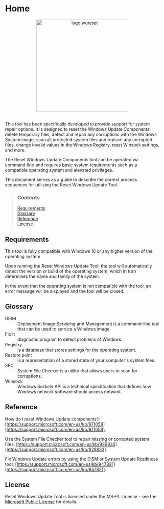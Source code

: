 # Home

<div align="center">
	<a href="https://wureset.com/" target="_blank" rel="noopener noreferrer">
		<img src="https://docs.wureset.online/assets/images/logo.png" alt="logo wureset" height="300" width="300">
	</a>
</div>
<br />

This tool has been specifically developed to provide support for system repair options. It is designed to reset the Windows Update Components, delete temporary files, detect and repair any corruptions with the Windows System image, scan all protected system files and replace any corrupted files, change invalid values in the Windows Registry, reset Winsock settings, and more.

The Reset Windows Update Components tool can be operated via command-line and requires basic system requirements such as a compatible operating system and elevated privileges.

This document serves as a guide to describe the correct process sequences for utilizing the Reset Windows Update Tool.

> ### Contents
>
> [Requirements](#requirements) <br />
> [Glossary](#glossary) <br />
> [Reference](#reference) <br />
> [License](#license)

## Requirements

This tool is fully compatible with Windows 10 or any higher version of the operating system.

Upon running the Reset Windows Update Tool, the tool will automatically detect the version or build of the operating system, which in turn determines the name and family of the system.

In the event that the operating system is not compatible with the tool, an error message will be displayed and the tool will be closed.

## Glossary

<dl>
<dt>DISM</dt>
<dd>Deployment Image Servicing and Management is a command-line tool that can be used to service a Windows image.</dd>
<dt>Fix It</dt>
<dd>diagnostic program to detect problems of Windows.</dd>
<dt>Registry</dt>
<dd>is a database that stores settings for the operating system.</dd>
<dt>Restore point</dt>
<dd>is a representation of a stored state of your computer's system files.</dd>
<dt>SFC</dt>
<dd>System File Checker is a utility that allows users to scan for corruptions.</dd>
<dt>Winsock</dt>
<dd>Windows Sockets API is a technical specification that defines how Windows network software should access network.</dd>
</dl>

## Reference

How do I reset Windows Update components?: [https://support.microsoft.com/en-us/kb/971058](https://support.microsoft.com/en-us/kb/971058).

Use the System File Checker tool to repair missing or corrupted system files: [https://support.microsoft.com/en-us/kb/929833](https://support.microsoft.com/en-us/kb/929833).

Fix Windows Update errors by using the DISM or System Update Readiness tool: [https://support.microsoft.com/en-us/kb/947821](https://support.microsoft.com/en-us/kb/947821).

## License

Reset Windows Update Tool is licensed under the MS-PL License - see the [Microsoft Public License](https://opensource.org/licenses/MS-PL) for details.

